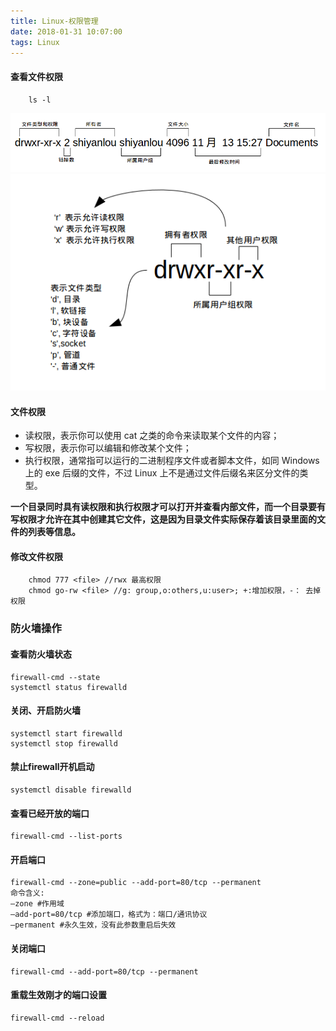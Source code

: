 ```yaml
---
title: Linux-权限管理
date: 2018-01-31 10:07:00
tags: Linux
---
```


#### 查看文件权限

```
    ls -l
```

![](/images/blog/linux/chmod-1.png)
![](/images/blog/linux/chmod-2.png)

#### 文件权限

- 读权限，表示你可以使用 cat <file name> 之类的命令来读取某个文件的内容；
- 写权限，表示你可以编辑和修改某个文件；
- 执行权限，通常指可以运行的二进制程序文件或者脚本文件，如同 Windows 上的 exe 后缀的文件，不过 Linux 上不是通过文件后缀名来区分文件的类型。

**一个目录同时具有读权限和执行权限才可以打开并查看内部文件，而一个目录要有写权限才允许在其中创建其它文件，这是因为目录文件实际保存着该目录里面的文件的列表等信息。**

#### 修改文件权限

```
    chmod 777 <file> //rwx 最高权限
    chmod go-rw <file> //g: group,o:others,u:user>; +:增加权限，-： 去掉权限
```

### 防火墙操作
#### 查看防火墙状态
```linux
firewall-cmd --state
systemctl status firewalld
```
#### 关闭、开启防火墙
```linux
systemctl start firewalld
systemctl stop firewalld
```
#### 禁止firewall开机启动
```linux
systemctl disable firewalld
```
####  查看已经开放的端口
```linux
firewall-cmd --list-ports
```
#### 开启端口
```linux
firewall-cmd --zone=public --add-port=80/tcp --permanent 
命令含义:
–zone #作用域
–add-port=80/tcp #添加端口，格式为：端口/通讯协议
–permanent #永久生效，没有此参数重启后失效
```
#### 关闭端口
```linux
firewall-cmd --add-port=80/tcp --permanent 
```

#### 重载生效刚才的端口设置
```linux
firewall-cmd --reload
```